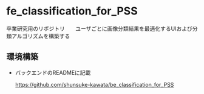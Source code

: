 # fe_classification_for_PSS
卒業研究用のリポジトリ　　ユーザごとに画像分類結果を最適化するUIおよび分類アルゴリズムを構築する

## 環境構築
- バックエンドのREADMEに記載

    https://github.com/shunsuke-kawata/be_classification_for_PSS


